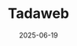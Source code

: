 ---  
layout: startup_page  
title: "Tadaweb"  
id: "tadaweb.com"  
permalink: "/tadawebtadaweb.com06192025/"  
website: "https://www.tadaweb.com/"  
funding_round: ""  
funding_amount: "$20M"  
investors: "Arsenal Growth, Forgepoint Capital International, Wendel"  
about: "Tadaweb provides a Small Data Operating System for publicly available information (PAI) and open-source intelligence (OSINT). The SaaS platform helps defense, national security, public safety, cyber threat intelligence and corporate security organizations improve analyst efficiency by reducing time to insight."  
markets: "Cybersecurity, OSINT, National Security, Public Safety, Analytics, Enterprise Software, Online Portals, Open Source"  
hq: "Belval, Luxembourg, Luxembourg"  
founded_year: "2011"  
linkedin: "https://www.linkedin.com/company/tadaweb/"  
twitter: "http://twitter.com/TaDaweb"  
instagram: ""  
facebook: "http://www.facebook.com/pages/TaDaweb/203826346322827"  
crunchbase: "https://www.crunchbase.com/organization/tadaweb"  
pitchbook: ""  

date_display: "19-Jun-2025"  
date: "2025-06-19"

# SEO Optimization  
meta_title: "Tadaweb -  Funding ($20M)"  
meta_description: "Tadaweb, Tadaweb provides a Small Data Operating System for publicly available information (PAI) and open-source intelligence (OSINT). The SaaS platform helps ..."  
meta_keywords: "Tadaweb, Cybersecurity, OSINT, National Security, Public Safety, Analytics, Enterprise Software, Online Portals, Open Source,  funding"  
canonical_url: "https://startup.projectstartups.com/tadawebtadaweb.com06192025/"  
---